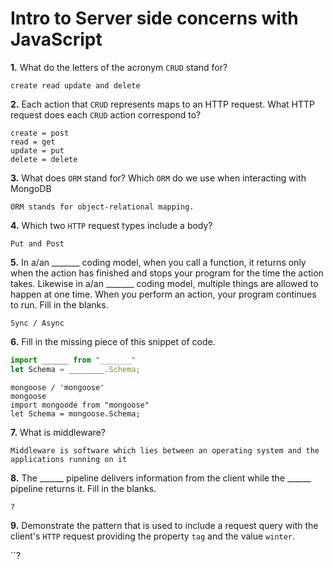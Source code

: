 # Intro to Server side concerns with JavaScript

**1.** What do the letters of the acronym `CRUD` stand for?
<!-- enter you answer in the space below -->
```
create read update and delete
```
**2.** Each action that `CRUD` represents maps to an HTTP request. What HTTP request does each `CRUD` action correspond to?
<!-- enter you answer in the space below -->

```
create = post
read = get
update = put
delete = delete
```
**3.** What does `ORM` stand for? Which `ORM` do we use when interacting with MongoDB
<!-- enter you answer in the space below -->
```
ORM stands for object-relational mapping. 

```
**4.** Which two `HTTP` request types include a body?
<!-- enter you answer in the space below -->
```
Put and Post
```
**5.** In a/an _______ coding model, when you call a function, it returns only when the action has finished and stops your program for the time the action takes. Likewise in a/an _______ coding model, multiple things are allowed to happen at one time. When you perform an action, your program continues to run.  Fill in the blanks.
<!-- enter you answer in the space below -->
```
Sync / Async 
```

**6.** Fill in the missing piece of this snippet of code.
```js
import ______ from "_______"
let Schema = ________.Schema;
```
<!-- enter you answer in the space below -->
```
mongoose / 'mongoose'
mongoose
import mongoode from "mongoose"
let Schema = mongoose.Schema;

```
**7.** What is middleware?
<!-- enter you answer in the space below -->
```
Middleware is software which lies between an operating system and the applications running on it
```
**8.** The ______ pipeline delivers information from the client while the ______ pipeline returns it. Fill in the blanks. 
<!-- enter you answer in the space below -->
```
?
```
**9.** 
Demonstrate the pattern that is used to include a request query with the client's `HTTP` request providing the property `tag` and the value `winter`.
<!-- enter you answer in the space below -->
``?

```